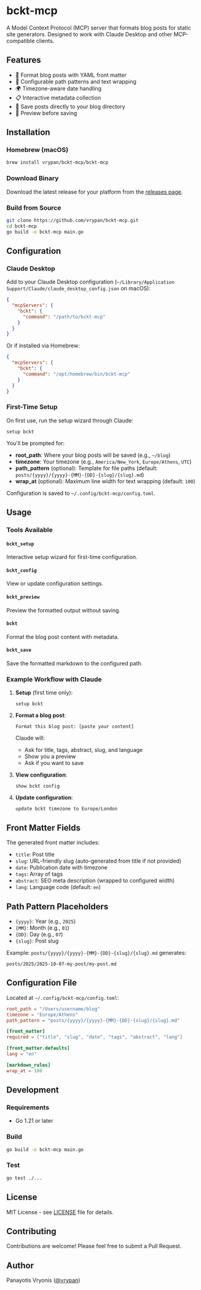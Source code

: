 # bckt-mcp

A Model Context Protocol (MCP) server that formats blog posts for static site generators. Designed to work with Claude Desktop and other MCP-compatible clients.

## Features

- 📝 Format blog posts with YAML front matter
- 🔧 Configurable path patterns and text wrapping
- 🌍 Timezone-aware date handling
- 📋 Interactive metadata collection
- 💾 Save posts directly to your blog directory
- 👀 Preview before saving

## Installation

### Homebrew (macOS)

```bash
brew install vrypan/bckt-mcp/bckt-mcp
```

### Download Binary

Download the latest release for your platform from the [releases page](https://github.com/vrypan/bckt-mcp/releases).

### Build from Source

```bash
git clone https://github.com/vrypan/bckt-mcp.git
cd bckt-mcp
go build -o bckt-mcp main.go
```

## Configuration

### Claude Desktop

Add to your Claude Desktop configuration (`~/Library/Application Support/Claude/claude_desktop_config.json` on macOS):

```json
{
  "mcpServers": {
    "bckt": {
      "command": "/path/to/bckt-mcp"
    }
  }
}
```

Or if installed via Homebrew:

```json
{
  "mcpServers": {
    "bckt": {
      "command": "/opt/homebrew/bin/bckt-mcp"
    }
  }
}
```

### First-Time Setup

On first use, run the setup wizard through Claude:

```
setup bckt
```

You'll be prompted for:
- **root_path**: Where your blog posts will be saved (e.g., `~/blog`)
- **timezone**: Your timezone (e.g., `America/New_York`, `Europe/Athens`, `UTC`)
- **path_pattern** (optional): Template for file paths (default: `posts/{yyyy}/{yyyy}-{MM}-{DD}-{slug}/{slug}.md`)
- **wrap_at** (optional): Maximum line width for text wrapping (default: `100`)

Configuration is saved to `~/.config/bckt-mcp/config.toml`.

## Usage

### Tools Available

#### `bckt_setup`
Interactive setup wizard for first-time configuration.

#### `bckt_config`
View or update configuration settings.

#### `bckt_preview`
Preview the formatted output without saving.

#### `bckt`
Format the blog post content with metadata.

#### `bckt_save`
Save the formatted markdown to the configured path.

### Example Workflow with Claude

1. **Setup** (first time only):
   ```
   setup bckt
   ```

2. **Format a blog post**:
   ```
   Format this blog post: [paste your content]
   ```
   Claude will:
   - Ask for title, tags, abstract, slug, and language
   - Show you a preview
   - Ask if you want to save

3. **View configuration**:
   ```
   show bckt config
   ```

4. **Update configuration**:
   ```
   update bckt timezone to Europe/London
   ```

## Front Matter Fields

The generated front matter includes:

- `title`: Post title
- `slug`: URL-friendly slug (auto-generated from title if not provided)
- `date`: Publication date with timezone
- `tags`: Array of tags
- `abstract`: SEO meta description (wrapped to configured width)
- `lang`: Language code (default: `en`)

## Path Pattern Placeholders

- `{yyyy}`: Year (e.g., `2025`)
- `{MM}`: Month (e.g., `01`)
- `{DD}`: Day (e.g., `07`)
- `{slug}`: Post slug

Example: `posts/{yyyy}/{yyyy}-{MM}-{DD}-{slug}/{slug}.md` generates:
```
posts/2025/2025-10-07-my-post/my-post.md
```

## Configuration File

Located at `~/.config/bckt-mcp/config.toml`:

```toml
root_path = "/Users/username/blog"
timezone = "Europe/Athens"
path_pattern = "posts/{yyyy}/{yyyy}-{MM}-{DD}-{slug}/{slug}.md"

[front_matter]
required = ["title", "slug", "date", "tags", "abstract", "lang"]

[front_matter.defaults]
lang = "en"

[markdown_rules]
wrap_at = 100
```

## Development

### Requirements

- Go 1.21 or later

### Build

```bash
go build -o bckt-mcp main.go
```

### Test

```bash
go test ./...
```

## License

MIT License - see [LICENSE](LICENSE) file for details.

## Contributing

Contributions are welcome! Please feel free to submit a Pull Request.

## Author

Panayotis Vryonis ([@vrypan](https://github.com/vrypan))
